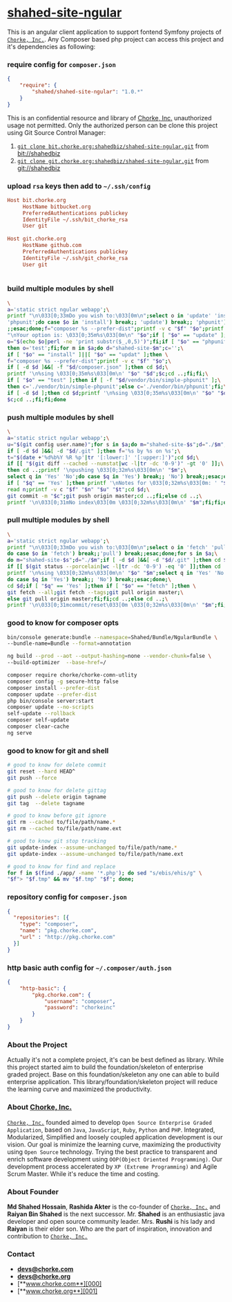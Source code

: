 # [shahed-site-ngular][201]

This is an angular client application to support fontend Symfony projects of [`Chorke, Inc.`][000]. Any Composer based php project can access this project and it's dependencies as following:


### require config for `composer.json`

```json
{
    "require": {
        "shahed/shahed-site-ngular": "1.0.*"
    }
}
```


This is an confidential resource and library of [Chorke, Inc.][000] unauthorized usage not permitted. Only the authorized person can be clone this project using Git Source Control Manager:

1. [`git clone bit.chorke.org:shahedbiz/shahed-site-ngular.git`][201] from [bit://shahedbiz][200]
2. [`git clone git.chorke.org:shahedbiz/shahed-site-ngular.git`][301] from [git://shahedbiz][300]


### upload `rsa` keys then add to `~/.ssh/config`

```cfg
Host bit.chorke.org
     HostName bitbucket.org
     PreferredAuthentications publickey
     IdentityFile ~/.ssh/bit_chorke_rsa
     User git
    
Host git.chorke.org
     HostName github.com
     PreferredAuthentications publickey
     IdentityFile ~/.ssh/git_chorke_rsa
     User git
     
```


### build multiple modules by shell

```bash
\
a='static strict ngular webapp';\
printf "\n\033[0;33mDo you wish to:\033[0m\n";select o in 'update' 'install' \
'phpunit';do case $o in 'install') break;; 'update') break;; 'phpunit') break\
;;esac;done;f="composer %s --prefer-dist";printf -v c "$f" "$o";printf \
"\nYour option is: \033[0;35m%s\033[0m\n" "$o";if [ "$o" == "update" ];then \
o="$(echo $o|perl -ne 'print substr($_,0,5)')";fi;if [ "$o" == "phpunit" ];\
then o='test';fi;for m in $a;do d="shahed-site-$m";c='';\
if [ "$o" == "install" ]||[ "$o" == "updat" ];then \
f="composer %s --prefer-dist";printf -v c "$f" "$o";\
if [ -d $d ]&&[ -f "$d/composer.json" ];then cd $d;\
printf '\n%sing \033[0;35m%s\033[0m\n' "$o" "$d";$c;cd ..;fi;fi;\
if [ "$o" == "test" ];then if [ -f "$d/vendor/bin/simple-phpunit" ];\
then c='./vendor/bin/simple-phpunit';else c='./vendor/bin/phpunit';fi;\
if [ -d $d ];then cd $d;printf '\n%sing \033[0;35m%s\033[0m\n' "$o" "$d";\
$c;cd ..;fi;fi;done

```


### push multiple modules by shell

```bash
\
a='static strict ngular webapp';\
u="$(git config user.name)";for s in $a;do m="shahed-site-$s";d="./$m";\
if [ -d $d ]&&[ -d "$d/.git" ];then f='%s by %s on %s';\
t="$(date +'%d%b%Y %R %p'|tr '[:lower:]' '[:upper:]')";cd $d;\
if [[ "$(git diff --cached --numstat|wc -l|tr -dc '0-9')" -gt '0' ]];\
then cd ..;printf '\npushing \033[0;32m%s\033[0m\n' "$m";\
select q in 'Yes' 'No';do case $q in 'Yes') break;; 'No') break;;esac;done;\
if [ "$q" == 'Yes' ];then printf '\nNotes for \033[0;32m%s\033[0m: ' "$m";\
read n;printf -v c "$f" "$n" "$u" "$t";cd $d;\
git commit -m "$c";git push origin master;cd ..;fi;else cd ..;\
printf '\n\033[0;31mNo index\033[0m \033[0;32m%s\033[0m\n' "$m";fi;fi;done

```


### pull multiple modules by shell

```bash
\
a='static strict ngular webapp';\
printf "\n\033[0;33mDo you wish to:\033[0m\n";select o in 'fetch' 'pull';\
do case $o in 'fetch') break;;'pull') break;;esac;done;for s in $a;\
do m="shahed-site-$s";d="./$m";if [ -d $d ]&&[ -d "$d/.git" ];then cd $d;\
if [[ $(git status --porcelain|wc -l|tr -dc '0-9') -eq '0' ]];then cd ..;\
printf '\n%sing \033[0;32m%s\033[0m\n' "$o" "$m";select q in 'Yes' 'No';\
do case $q in 'Yes') break;; 'No') break;;esac;done;\
cd $d;if [ "$q" == 'Yes' ];then if [ "$o" == "fetch" ];then \
git fetch --all;git fetch --tags;git pull origin master;\
else git pull origin master;fi;fi;cd ..;else cd ..;\
printf '\n\033[0;31mcommit/reset\033[0m \033[0;32m%s\033[0m\n' "$m";fi;fi;done

```


### good to know for composer opts

```bash
bin/console generate:bundle --namespace=Shahed/Bundle/NgularBundle \
--bundle-name=Bundle --format=annotation

ng build --prod --aot --output-hashing=none --vendor-chunk=false \
--build-optimizer  --base-href=/

composer require chorke/chorke-comn-utlity
composer config -g secure-http false
composer install --prefer-dist
composer update --prefer-dist
php bin/console server:start
composer update --no-scripts
self-update --rollback
composer self-update
composer clear-cache
ng serve

```


### good to know for git and shell

```bash
# good to know for delete commit
git reset --hard HEAD^
git push --force

# good to know for delete gittag
git push --delete origin tagname
git tag  --delete tagname

# good to know before git ignore
git rm --cached to/file/path/name.*
git rm --cached to/file/path/name.ext

# good to know git stop tracking
git update-index --assume-unchanged to/file/path/name.*
git update-index --assume-unchanged to/file/path/name.ext

# good to know for find and replace
for f in $(find ./app/ -name '*.php'); do sed "s/ebis/ehis/g" \
"$f"> "$f.tmp" && mv "$f.tmp" "$f"; done;

```


### repository config for `composer.json`

```json
{
  "repositories": [{
    "type": "composer",
    "name": "pkg.chorke.com",
    "url" : "http://pkg.chorke.com"
  }]
}
```


### http basic auth config for `~/.composer/auth.json`

```json
{
    "http-basic": {
        "pkg.chorke.com": {
            "username": "composer",
            "password": "chorkeinc"
        }
    }
}
```


### About the Project

Actually it's not a complete project, it's can be best defined as library. While this project started aim to build the foundation/skeleton of enterprise graded project. Base on this foundation/skeleton any one can able to build enterprise application. This library/foundation/skeleton project will reduce the learning curve and maximized the productivity.


### About [Chorke, Inc.][000]

[`Chorke, Inc.`][000] founded aimed to develop `Open Source Enterprise Graded Application`, based on `Java`, `JavaScript`, `Ruby`, `Python` and `PHP`. Integrated, Modularized, Simplified and loosely coupled application development is our vision. Our goal is minimize the learning curve, maximizing the productivity using `Open Source` technology. Trying the best practice to transparent and enrich software development using `OOP(Object Oriented Programming)`. Our development process accelerated by `XP (Extreme Programming)` and Agile Scrum Master. While it's reduce the time and costing.


### About Founder

**Md Shahed Hossain**, **Rashida Akter** is the co-founder of [`Chorke, Inc.`][000] and **Raiyan Bin Shahed** is the next successor. Mr. **Shahed** is an enthusiastic java developer and open source community leader. Mrs. **Rushi** is his lady and **Raiyan** is their elder son. Who are the part of inspiration, innovation and contribution to [`Chorke, Inc.`][001]


### Contact

- [**devs@chorke.com**][100]
- [**devs@chorke.org**][101]
- [**www.chorke.com**][000]
- [**www.chorke.org**][001]


[000]:  http://chorke.com "Chorke, Inc. Visit us"
[001]:  http://chorke.org "Chorke, Org. Visit us"

[100]:  mailto:devs@chorke.com "Chorke, Inc. Email us"
[101]:  mailto:devs@chorke.org "Chorke, Org. Email us"

[200]:  https://bitbucket.org/shahedbiz "bit://shahedbiz"
[201]:  https://bitbucket.org/shahedbiz/shahed-site-ngular "shahed-site-ngular"

[300]:  https://github.com/shahedbiz "git://shahedbiz"
[301]:  https://github.com/shahedbiz/shahed-site-ngular "shahed-site-ngular"
